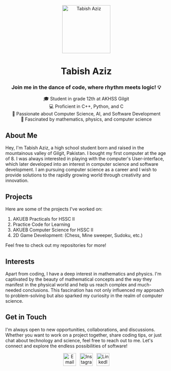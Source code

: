 <!-- Profile Picture and Introduction -->
<p align="center">
  <img src="https://upload.wikimedia.org/wikipedia/commons/thumb/a/a6/Anonymous_emblem.svg/800px-Anonymous_emblem.svg.png" alt="Tabish Aziz" width="150" height="150">
</p>
<h1 align="center">Tabish Aziz</h1>
<h3 align="center">Join me in the dance of code, where rhythm meets logic! 💡</h3>

<!-- Skills and Introduction -->
<p align="center">
  🎓 Student in grade 12th at AKHSS Gilgit <br>
  💻 Proficient in C++, Python, and C <br>
  🚀 Passionate about Computer Science, AI, and Software Development <br>
  🧠 Fascinated by mathematics, physics, and computer science
</p>

<!-- About Me Section -->
## About Me

Hey, I'm Tabish Aziz, a high school student born and raised in the mountainous valley of Gilgit, Pakistan. I bought my first computer at the age of 8. I was always interested in playing with the computer's User-interface, which later developed into an interest in computer science and software development. I am pursuing computer science as a career and I wish to provide solutions to the rapidly growing world through creativity and innovation.

<!-- Projects Section -->
## Projects

Here are some of the projects I've worked on:

1. AKUEB Practicals for HSSC II
2. Practice Code for Learning
3. AKUEB Computer Science for HSSC II
4. 2D Game Development: (Chess, Mine sweeper, Sudoku, etc.)
   
Feel free to check out my repositories for more!

<!-- Interests Section -->
## Interests

Apart from coding, I have a deep interest in mathematics and physics. I'm captivated by the beauty of mathematical concepts and the way they manifest in the physical world and help us reach complex and much-needed conclusions. This fascination has not only influenced my approach to problem-solving but also sparked my curiosity in the realm of computer science.

<!-- Get in Touch Section -->
## Get in Touch

I'm always open to new opportunities, collaborations, and discussions. Whether you want to work on a project together, share coding tips, or just chat about technology and science, feel free to reach out to me. Let's connect and explore the endless possibilities of software!

<!-- Social Media Links -->
<p align="center">
  <a href="mailto:tabishazizbercha@gmail.com"><img src="https://cdn.dribbble.com/users/527271/screenshots/3011245/gmail_3.gif" alt="Email" width="40" height="40"></a>
  &nbsp;
  <a href="https://www.instagram.com/tabishbarcha/"><img src="https://i.pinimg.com/originals/4e/94/67/4e9467f024454dfa2b0a0e61074aebd1.gif" alt="Instagram" width="40" height="40"></a>
  &nbsp;
  <a href="https://www.linkedin.com/in/tabish-aziz-1552b5205/"><img src="https://cliply.co/wp-content/uploads/2021/02/372102050_LINKEDIN_ICON_400px.gif" alt="LinkedIn" width="40" height="40"></a>
</p>
